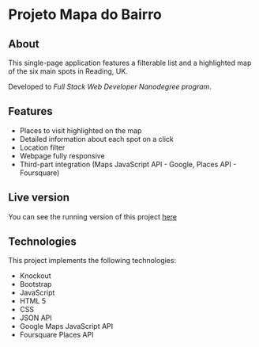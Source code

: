 # Projeto Mapa do Bairro

## About
This single-page application features a filterable list and a highlighted map of the six main spots in Reading, UK.

Developed to _Full Stack Web Developer Nanodegree program_.


## Features

* Places to visit highlighted on the map
* Detailed information about each spot on a click
* Location filter
* Webpage fully responsive
* Third-part integration (Maps JavaScript API - Google, Places API - Foursquare)


## Live version
You can see the running version of this project [here](https://vannccosta.github.io/NeighbourhoodMap/)


## Technologies

This project implements the following technologies:
* Knockout
* Bootstrap
* JavaScript
* HTML 5
* CSS
* JSON API
* Google Maps JavaScript API
* Foursquare Places API
